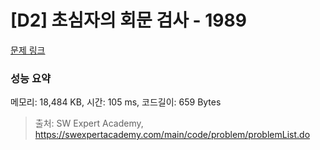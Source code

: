 # [D2] 초심자의 회문 검사 - 1989 

[문제 링크](https://swexpertacademy.com/main/code/problem/problemDetail.do?contestProbId=AV5PyTLqAf4DFAUq) 

### 성능 요약

메모리: 18,484 KB, 시간: 105 ms, 코드길이: 659 Bytes



> 출처: SW Expert Academy, https://swexpertacademy.com/main/code/problem/problemList.do